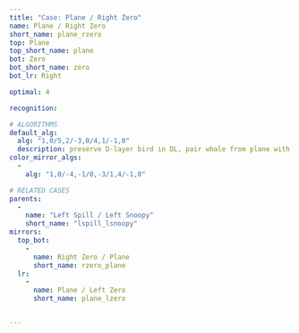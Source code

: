 ```yaml
---
title: "Case: Plane / Right Zero"
name: Plane / Right Zero
short_name: plane_rzero
top: Plane
top_short_name: plane
bot: Zero
bot_short_name: zero
bot_lr: Right

optimal: 4

recognition:

# ALGORITHMS
default_alg:
  alg: "1,0/5,2/-3,0/4,1/-1,0"
  description: preserve D-layer bird in DL, pair whale from plane with same-color bird
color_mirror_algs:
  -
    alg: "1,0/-4,-1/0,-3/1,4/-1,0"

# RELATED CASES
parents:
  -
    name: "Left Spill / Left Snoopy"
    short_name: "lspill_lsnoopy"
mirrors:
  top_bot:
    -
      name: Right Zero / Plane
      short_name: rzero_plane
  lr:
    -
      name: Plane / Left Zero
      short_name: plane_lzero


---
```


